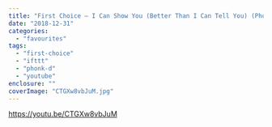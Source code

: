 ```yaml
---
title: "First Choice – I Can Show You (Better Than I Can Tell You) (Phonk D Edit)"
date: "2018-12-31"
categories: 
  - "favourites"
tags: 
  - "first-choice"
  - "ifttt"
  - "phonk-d"
  - "youtube"
enclosure: ""
coverImage: "CTGXw8vbJuM.jpg"
---
```


https://youtu.be/CTGXw8vbJuM
